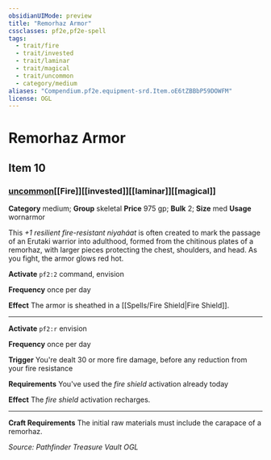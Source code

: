 ```yaml
---
obsidianUIMode: preview
title: "Remorhaz Armor"
cssclasses: pf2e,pf2e-spell
tags:
  - trait/fire
  - trait/invested
  - trait/laminar
  - trait/magical
  - trait/uncommon
  - category/medium
aliases: "Compendium.pf2e.equipment-srd.Item.oE6tZBBbP59DOWFM"
license: OGL
---
```

# Remorhaz Armor
## Item 10
### [uncommon](uncommon "Uncommon Rarity Trait")[[Fire]][[invested]][[laminar]][[magical]]

**Category** medium; **Group** skeletal
**Price** 975 gp; 
**Bulk** 2; **Size** med
**Usage** wornarmor

This _+1 resilient fire-resistant niyaháat_ is often created to mark the passage of an Erutaki warrior into adulthood, formed from the chitinous plates of a remorhaz, with larger pieces protecting the chest, shoulders, and head. As you fight, the armor glows red hot.

**Activate** `pf2:2` command, envision

**Frequency** once per day

**Effect** The armor is sheathed in a [[Spells/Fire Shield|Fire Shield]].

* * *

**Activate** `pf2:r` envision

**Frequency** once per day

**Trigger** You're dealt 30 or more fire damage, before any reduction from your fire resistance

**Requirements** You've used the _fire shield_ activation already today

**Effect** The _fire shield_ activation recharges.

* * *

**Craft Requirements** The initial raw materials must include the carapace of a remorhaz.

*Source: Pathfinder Treasure Vault*
*OGL*